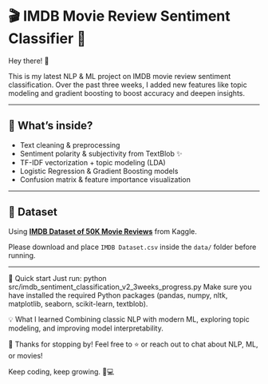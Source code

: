 # 🎬 IMDB Movie Review Sentiment Classifier 🚀

Hey there! 👋  

This is my latest NLP & ML project on IMDB movie review sentiment classification. Over the past three weeks, I added new features like topic modeling and gradient boosting to boost accuracy and deepen insights.  

---

## 📝 What’s inside?  

- Text cleaning & preprocessing  
- Sentiment polarity & subjectivity from TextBlob ✨  
- TF-IDF vectorization + topic modeling (LDA)  
- Logistic Regression & Gradient Boosting models  
- Confusion matrix & feature importance visualization  

---

## 📂 Dataset  

Using **[IMDB Dataset of 50K Movie Reviews](https://www.kaggle.com/datasets/lakshmi25npathi/imdb-dataset-of-50k-movie-reviews)** from Kaggle.  

Please download and place `IMDB Dataset.csv` inside the `data/` folder before running.  

---

🚀 Quick start
Just run:
python src/imdb_sentiment_classification_v2_3weeks_progress.py
Make sure you have installed the required Python packages (pandas, numpy, nltk, matplotlib, seaborn, scikit-learn, textblob).

💡 What I learned
Combining classic NLP with modern ML, exploring topic modeling, and improving model interpretability.

🙏 Thanks for stopping by!
Feel free to ⭐ or reach out to chat about NLP, ML, or movies!

Keep coding, keep growing. 🚀💻
